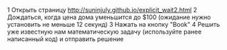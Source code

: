 1 Открыть страницу http://suninjuly.github.io/explicit_wait2.html
2 Дождаться, когда цена дома уменьшится до $100 (ожидание нужно установить не меньше 12 секунд)
3 Нажать на кнопку "Book"
4 Решить уже известную нам математическую задачу (используйте ранее написанный код) и отправить решение
